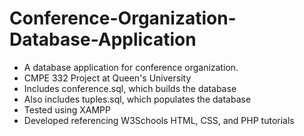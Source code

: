 # Conference-Organization-Database-Application
<ul>
<li>A database application for conference organization.</li>
<li>CMPE 332 Project at Queen's University</li>
<li>Includes conference.sql, which builds the database</li>
<li>Also includes tuples.sql, which populates the database</li>
<li>Tested using XAMPP</li>
<li>Developed referencing W3Schools HTML, CSS, and PHP tutorials</li>
</ul>
